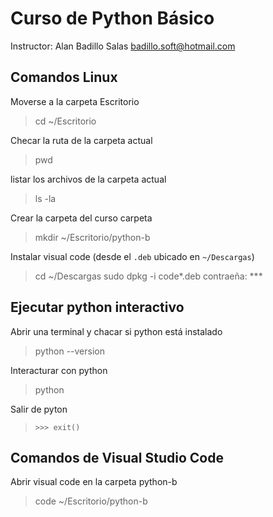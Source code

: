 # Curso de Python Básico

Instructor: Alan Badillo Salas [badillo.soft@hotmail.com](badillo.soft@hotmail.com)

## Comandos Linux

Moverse a la carpeta Escritorio
  
> cd ~/Escritorio

Checar la ruta de la carpeta actual
  
> pwd

listar los archivos de la carpeta actual

> ls -la

Crear la carpeta del curso carpeta
  
> mkdir ~/Escritorio/python-b

Instalar visual code (desde el `.deb` ubicado en `~/Descargas`)

> cd ~/Descargas
> sudo dpkg -i code*.deb
> contraeña: ***

## Ejecutar python interactivo

Abrir una terminal y chacar si python está instalado

> python --version

Interacturar con python

> python

Salir de pyton

> `>>> exit()`

## Comandos de Visual Studio Code

Abrir visual code en la carpeta python-b

> code ~/Escritorio/python-b

